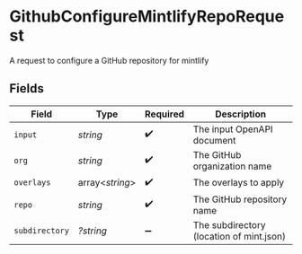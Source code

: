 # GithubConfigureMintlifyRepoRequest

A request to configure a GitHub repository for mintlify


## Fields

| Field                                    | Type                                     | Required                                 | Description                              |
| ---------------------------------------- | ---------------------------------------- | ---------------------------------------- | ---------------------------------------- |
| `input`                                  | *string*                                 | :heavy_check_mark:                       | The input OpenAPI document               |
| `org`                                    | *string*                                 | :heavy_check_mark:                       | The GitHub organization name             |
| `overlays`                               | array<*string*>                          | :heavy_check_mark:                       | The overlays to apply                    |
| `repo`                                   | *string*                                 | :heavy_check_mark:                       | The GitHub repository name               |
| `subdirectory`                           | *?string*                                | :heavy_minus_sign:                       | The subdirectory (location of mint.json) |